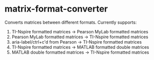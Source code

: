 # matrix-format-converter
Converts matrices between different formats. 
Currently supports:
1. TI-Nspire formatted matrices -> Pearson MyLab formatted matrices
2. Pearson MyLab formatted matrices -> TI-Nspire formatted matrices
3. aria-label/ctrl+c'd from Pearson -> TI-Nspire formatted matrices
4. TI-Nspire formatted matrices -> MATLAB formatted double matrices 
5. MATLAB double formatted matrices -> TI-Nspire formatted matrices
